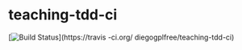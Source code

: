 # teaching-tdd-ci
[![Build Status](https://travis-ci.org/diegogplfree/teaching-tdd-ci.svg?branch=master)](https://travis -ci.org/ diegogplfree/teaching-tdd-ci)
